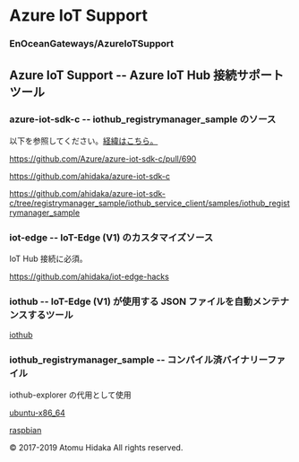 # Azure IoT Support

### EnOceanGateways/AzureIoTSupport

## Azure IoT Support -- Azure IoT Hub 接続サポートツール

### azure-iot-sdk-c -- iothub_registrymanager_sample のソース

以下を参照してください。[経緯はこちら。](http://www.devdrv.co.jp/hidaka/node/68)

https://github.com/Azure/azure-iot-sdk-c/pull/690

https://github.com/ahidaka/azure-iot-sdk-c

https://github.com/ahidaka/azure-iot-sdk-c/tree/registrymanager_sample/iothub_service_client/samples/iothub_registrymanager_sample

### iot-edge -- IoT-Edge (V1) のカスタマイズソース

IoT Hub 接続に必須。

https://github.com/ahidaka/iot-edge-hacks

### iothub -- IoT-Edge (V1) が使用する JSON ファイルを自動メンテナンスするツール

[iothub](iothub)

### iothub_registrymanager_sample -- コンパイル済バイナリーファイル

iothub-explorer の代用として使用

[ubuntu-x86_64](bin/x86_64)

[raspbian](bin/arm)

&copy; 2017-2019 Atomu Hidaka  All rights reserved.
